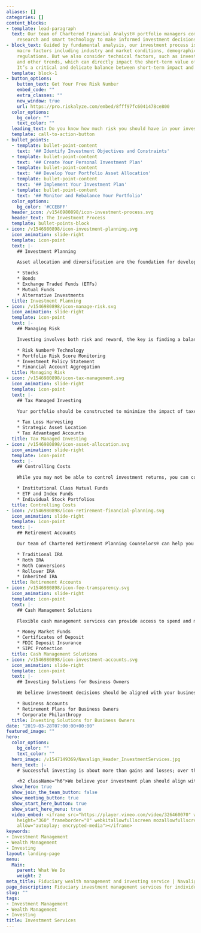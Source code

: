 ```yaml
---
aliases: []
categories: []
content_blocks:
- template: lead-paragraph
  text: Our team of Chartered Financial Analyst® portfolio managers combine independent
    research and smart technology to make informed investment decisions.
- block_text: Guided by fundamental analysis, our investment process is based on numerous
    macro factors including industry and market conditions, demographics and government
    regulations. But we also consider technical factors, such as investor behavior
    and other trends, which can directly impact the short-term value of certain assets.
    It’s a critical and delicate balance between short-term impact and long-term rewards.
  template: block-1
- button_options:
    button_text: Get Your Free Risk Number
    embed_code: ""
    extra_classes: ""
    new_window: true
    url: https://pro.riskalyze.com/embed/8fff97fc6041478ce800
  color_options:
    bg_color: ""
    text_color: ""
  leading_text: Do you know how much risk you should have in your investment portfolio?
  template: call-to-action-button
- bullet_points:
  - template: bullet-point-content
    text: '## Identify Investment Objectives and Constraints'
  - template: bullet-point-content
    text: '## Create Your Personal Investment Plan'
  - template: bullet-point-content
    text: '## Develop Your Portfolio Asset Allocation'
  - template: bullet-point-content
    text: '## Implement Your Investment Plan'
  - template: bullet-point-content
    text: '## Monitor and Rebalance Your Portfolio'
  color_options:
    bg_color: '#CCEBFF'
  header_icon: /v1546980898/icon-investment-process.svg
  header_text: The Investment Process
  template: bullet-points-block
- icon: /v1546980898/icon-investment-planning.svg
  icon_animation: slide-right
  template: icon-point
  text: |-
    ## Investment Planning

    Asset allocation and diversification are the foundation for developing a solid investment plan. Efficient portfolio design should reduce costs and optimize tax efficiency. Our team of fiduciary investment advisers can help you develop a custom investment plan tailored to your financial goals. We use independent research to hand pick a diversified mix of investments for your portfolio. This mix includes:

    * Stocks
    * Bonds
    * Exchange Traded Funds (ETFs)
    * Mutual Funds
    * Alternative Investments
  title: Investment Planning
- icon: /v1546980898/icon-manage-risk.svg
  icon_animation: slide-right
  template: icon-point
  text: |-
    ## Managing Risk

    Investing involves both risk and reward, the key is finding a balance aligned with your financial goals. Our fiduciary investment process begins with identifying your risk comfort zone to develop realistic expectations for short-term volatility and long-term reward. We do this with help from Modern Portfolio Theory, a Nobel Prize winning investment approach to balancing risk and return. This includes:

    * Risk Number® Technology
    * Portfolio Risk Score Monitoring
    * Investment Policy Statement
    * Financial Account Aggregation
  title: Managing Risk
- icon: /v1546980898/icon-tax-management.svg
  icon_animation: slide-right
  template: icon-point
  text: |-
    ## Tax Managed Investing

    Your portfolio should be constructed to minimize the impact of taxes through security selection and tax efficient trading. Most investors have multiple goals and various accounts dedicated to saving for them. We use this to your advantage by placing certain types of investments in the right accounts. We also help clients make tax advantaged investment decisions using strategies such as:

    * Tax Loss Harvesting
    * Strategic Asset Location
    * Tax Advantaged Accounts
  title: Tax Managed Investing
- icon: /v1546980898/icon-asset-allocation.svg
  icon_animation: slide-right
  template: icon-point
  text: |-
    ## Controlling Costs

    While you may not be able to control investment returns, you can control the fees you pay for investing your money. As a fiduciary investment adviser we ensure our clients best interest always comes first, and that includes minimizing investment expenses. By using these different investments we've succeeded in building low-cost, tax-efficient investment portfolios that can help minimize risk and maximize returns:

    * Institutional Class Mutual Funds
    * ETF and Index Funds
    * Individual Stock Portfolios
  title: Controlling Costs
- icon: /v1546980898/icon-retirement-financial-planning.svg
  icon_animation: slide-right
  template: icon-point
  text: |-
    ## Retirement Accounts

    Our team of Chartered Retirement Planning Counselors® can help you determine which types of retirement accounts will work best in meeting your financial goals. We make it simple to setup, consolidate and transfer all types of retirement accounts including:

    * Traditional IRA
    * Roth IRA
    * Roth Conversions
    * Rollover IRA
    * Inherited IRA
  title: Retirement Accounts
- icon: /v1546980898/icon-fee-transparency.svg
  icon_animation: slide-right
  template: icon-point
  text: |-
    ## Cash Management Solutions

    Flexible cash management services can provide access to spend and manage your money the way you want. Enjoy the convenience of traditional banking features with your TD Ameritrade account. Use a debit card, write checks, send wires and ACH funds directly from your investment account with access to:

    * Money Market Funds
    * Certificates of Deposit
    * FDIC Deposit Insurance
    * SIPC Protection
  title: Cash Management Solutions
- icon: /v1546980898/icon-investment-accounts.svg
  icon_animation: slide-right
  template: icon-point
  text: |-
    ## Investing Solutions for Business Owners

    We believe investment decisions should be aligned with your business goals. Whether you’re investing some of your working capital, saving for retirement or planning for a business transition, our fiduciary advisers can help with:

    * Business Accounts
    * Retirement Plans for Business Owners
    * Corporate Philanthropy
  title: Investing Solutions for Business Owners
date: "2019-03-28T07:00:00+00:00"
featured_image: ""
hero:
  color_options:
    bg_color: ""
    text_color: ""
  hero_image: /v1547149369/Navalign_Header_InvestmentServices.jpg
  hero_text: |-
    # Successful investing is about more than gains and losses; over the long term it encompasses everything from your values and your goals to your legacy.

    <h2 className="h6">We believe your investment plan should align with your personal values and objectives. That’s why our fiduciary investment approach ensures that your best interest always comes first.</h2>
  show_hero: true
  show_join_the_team_button: false
  show_meeting_button: true
  show_start_here_button: true
  show_start_here_menu: true
  video_embed: <iframe src="https://player.vimeo.com/video/326460070" width="640"
    height="360" frameborder="0" webkitallowfullscreen mozallowfullscreen allowfullscreen
    allow="autoplay; encrypted-media"></iframe>
keywords:
- Investment Management
- Wealth Management
- Investing
layout: landing-page
menu:
  Main:
    parent: What We Do
    weight: 2
meta_title: Fiduciary wealth management and investing service | Navalign
page_description: Fiduciary investment management services for individuals, families and business owners. Navalign professionally manages custom portfolios to build and preserve wealth.
slug: ""
tags:
- Investment Management
- Wealth Management
- Investing
title: Investment Services
---
```

